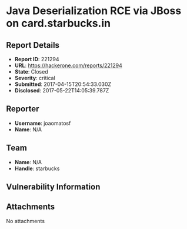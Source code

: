 # Java Deserialization RCE via JBoss on card.starbucks.in

## Report Details
- **Report ID**: 221294
- **URL**: https://hackerone.com/reports/221294
- **State**: Closed
- **Severity**: critical
- **Submitted**: 2017-04-15T20:54:33.030Z
- **Disclosed**: 2017-05-22T14:05:39.787Z

## Reporter
- **Username**: joaomatosf
- **Name**: N/A

## Team
- **Name**: N/A
- **Handle**: starbucks

## Vulnerability Information


## Attachments
No attachments
